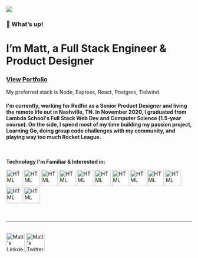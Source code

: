 <img  src=https://gist.githubusercontent.com/MatthewVaccaro/d2d6138f325edd6f393335c264accadb/raw/8a9c8cf1d0451ac3ed04daf00c5ea80fac3de86c/headerGraphic.svg>

### 🤙 What’s up!

# I’m Matt, a Full Stack Engineer & Product Designer

### [ View Portfolio ](https://www.whatsupmatt.com/)

My preferred stack is Node, Express, React, Postgres, Tailwind.


#### I'm currently, working for **Redfin** as a Senior Product Designer and living the remote life out in Nashville, TN. In November 2020, **I graduated from Lambda School's Full Stack Web Dev and Computer Science (1.5-year course)**. On the side, I spend most of my time building my passion project, Learning Go, doing group code challenges with my community, and playing way too much Rocket League.

<br />

**Technology I'm Familiar & Interested in:**


<img src=https://gist.githubusercontent.com/MatthewVaccaro/d374d4328afc70a5040acdb12d97108c/raw/1d6b8f8b3688eec2cc4bc1c89569bca6da7b6e7c/nodeIcon.svg   height=44px alt="HTML"/> <img src=https://gist.githubusercontent.com/MatthewVaccaro/9edd1a31f8f7998e93ed68e0430e2e13/raw/462db2e031e3761ae23c193b2fa70ce960002048/jsIcon.svg   height=44px alt="HTML"/> <img src=https://gist.githubusercontent.com/MatthewVaccaro/d374d4328afc70a5040acdb12d97108c/raw/1d6b8f8b3688eec2cc4bc1c89569bca6da7b6e7c/reactIcon.svg   height=44px alt="HTML"/> <img src=https://gist.githubusercontent.com/MatthewVaccaro/d374d4328afc70a5040acdb12d97108c/raw/1d6b8f8b3688eec2cc4bc1c89569bca6da7b6e7c/pgsqlIcon.svg   height=44px alt="HTML"/> <img src=https://gist.githubusercontent.com/MatthewVaccaro/d374d4328afc70a5040acdb12d97108c/raw/1d6b8f8b3688eec2cc4bc1c89569bca6da7b6e7c/expressIcon.svg   height=44px alt="HTML"/> <img src=https://gist.githubusercontent.com/MatthewVaccaro/d374d4328afc70a5040acdb12d97108c/raw/1d6b8f8b3688eec2cc4bc1c89569bca6da7b6e7c/knexIcon.svg   height=44px alt="HTML"/> <img src=https://gist.githubusercontent.com/MatthewVaccaro/d374d4328afc70a5040acdb12d97108c/raw/1d6b8f8b3688eec2cc4bc1c89569bca6da7b6e7c/reduxIcon.svg   height=44px alt="HTML"/> <img src=https://gist.githubusercontent.com/MatthewVaccaro/d374d4328afc70a5040acdb12d97108c/raw/1d6b8f8b3688eec2cc4bc1c89569bca6da7b6e7c/pythonIcon.svg   height=44px alt="HTML"/> <img src=https://gist.githubusercontent.com/MatthewVaccaro/d374d4328afc70a5040acdb12d97108c/raw/1d6b8f8b3688eec2cc4bc1c89569bca6da7b6e7c/ginIcon.svg  height=44px alt="HTML"/> <img src=https://gist.githubusercontent.com/MatthewVaccaro/d374d4328afc70a5040acdb12d97108c/raw/1d6b8f8b3688eec2cc4bc1c89569bca6da7b6e7c/goIcon.svg   height=44px alt="HTML"/> <img src=https://gist.githubusercontent.com/MatthewVaccaro/d374d4328afc70a5040acdb12d97108c/raw/1d6b8f8b3688eec2cc4bc1c89569bca6da7b6e7c/pupIcon.svg   height=44px alt="HTML"/> <img src=https://gist.githubusercontent.com/MatthewVaccaro/d374d4328afc70a5040acdb12d97108c/raw/1d6b8f8b3688eec2cc4bc1c89569bca6da7b6e7c/framerIcon.svg height=44px alt="HTML"/>

<br />

---

<br />

<a href="https://www.linkedin.com/in/matthew-vaccaro-409158119/">
  <img  alt="Matt's LinkdeIn" width="50" src=https://gist.githubusercontent.com/MatthewVaccaro/d374d4328afc70a5040acdb12d97108c/raw/1d6b8f8b3688eec2cc4bc1c89569bca6da7b6e7c/linkedIn.svg /> 
</a>

<a href="https://twitter.com/EarHolesMcgee">
  <img alt="Matt's Twitter" width="50" src=https://gist.githubusercontent.com/MatthewVaccaro/d374d4328afc70a5040acdb12d97108c/raw/1d6b8f8b3688eec2cc4bc1c89569bca6da7b6e7c/twitter.svg /> 
</a>
